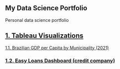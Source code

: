 ## My Data Science Portfolio
Personal data science portfolio

## [1. Tableau Visualizations](https://public.tableau.com/app/profile/yassuhiro.m/vizzes) 

[1.1. Brazilian GDP per Capita by Municipality (2021)](https://public.tableau.com/views/BrazilianGDPperCapitabyMunicipality2021/BrazilianGDPperCapita-InteractiveDashboard?:language=en-US&:sid=&:redirect=auth&:display_count=n&:origin=viz_share_link)

### [1.2. Easy Loans Dashboard (credit company)](https://public.tableau.com/views/EasyLoansReport_M_Yassuhiro_Iha/Dashboard1?:language=en-US&:sid=&:redirect=auth&:display_count=n&:origin=viz_share_link)



